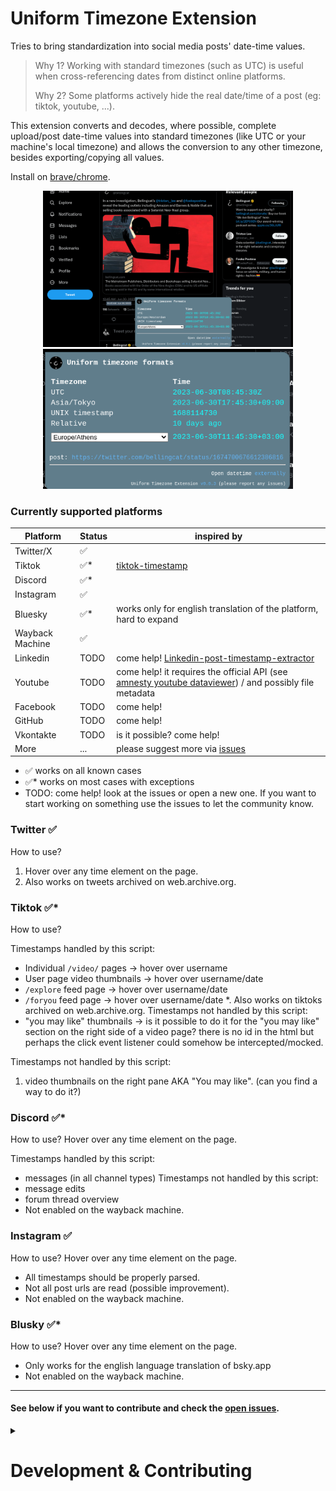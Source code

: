 # Uniform Timezone Extension

Tries to bring standardization into social media posts' date-time values.

> Why 1? Working with standard timezones (such as UTC) is useful when cross-referencing dates from distinct online platforms.
>
> Why 2? Some platforms actively hide the real date/time of a post (eg: tiktok, youtube, ...).

This extension converts and decodes, where possible, complete upload/post date-time values into standard timezones (like UTC or your machine's local timezone) and allows the conversion to any other timezone, besides exporting/copying all values.

Install on [brave/chrome](https://chrome.google.com/webstore/detail/uniform-timezone-extensio/fhpdgikedeljapdckiegnjiendkhphlg).

<p align="center">
<img src="media/screenshot-webstore.png" alt="extension preview" width="400px"/>
<img src="media/screenshot-extension.png" alt="extension preview" width="400px"/>
</p>

### Currently supported platforms

| Platform  | Status | inspired by                                                                                                                                      |
| --------- | ------ | ------------------------------------------------------------------------------------------------------------------------------------------------ |
| Twitter/X | ✅      |                                                                                                                                                  |
| Tiktok    | ✅*     | [tiktok-timestamp](https://bellingcat.github.io/tiktok-timestamp/)                                                                               |
| Discord   | ✅*     |                                                                                                                                                  |
| Instagram | ✅      |                                                                                                                                                  |
| Bluesky   | ✅*     | works only for english translation of the platform, hard to expand                                                                               |
| Wayback Machine   | ✅     | |
| Linkedin  | TODO   | come help! [Linkedin-post-timestamp-extractor](https://ollie-boyd.github.io/Linkedin-post-timestamp-extractor/)                                  |
| Youtube   | TODO   | come help! it requires the official API (see [amnesty youtube dataviewer](https://citizenevidence.amnestyusa.org/)) / and possibly file metadata |
| Facebook  | TODO   | come help!                                                                                                                                       |
| GitHub    | TODO   | come help!                                                                                                                                       |
| Vkontakte | TODO   | is it possible? come help!                                                                                                                       |
| More      | ...    | please suggest more via [issues](https://github.com/bellingcat/uniform-timezone/issues)                                                          |

- ✅ works on all known cases
- ✅* works on most cases with exceptions
- TODO: come help! look at the issues or open a new one. If you want to start working on something use the issues to let the community know.

### Twitter ✅
How to use?
1. Hover over any time element on the page.
2. Also works on tweets archived on web.archive.org.

### Tiktok ✅*
How to use?

Timestamps handled by this script:
 * Individual `/video/` pages -> hover over username
 * User page video thumbnails -> hover over username/date
 * `/explore` feed page -> hover over username/date
 * `/foryou` feed page -> hover over username/date
 *. Also works on tiktoks archived on web.archive.org.
Timestamps not handled by this script:
 * "you may like" thumbnails -> is it possible to do it for the "you may like" section on the right side of a video page? there is no id in the html but perhaps the click event listener could somehow be intercepted/mocked.

Timestamps not handled by this script:
1. video thumbnails on the right pane AKA "You may like". (can you find a way to do it?)

### Discord ✅*
How to use? Hover over any time element on the page.

Timestamps handled by this script:
 * messages (in all channel types)
Timestamps not handled by this script:
 * message edits
 * forum thread overview
 * Not enabled on the wayback machine.


### Instagram ✅
How to use? Hover over any time element on the page.

 * All timestamps should be properly parsed.
 * Not all post urls are read (possible improvement).
 * Not enabled on the wayback machine.


### Blusky ✅*
How to use? Hover over any time element on the page.

 * Only works for the english language translation of bsky.app
 * Not enabled on the wayback machine.

---

#### See below if you want to contribute and check the [open issues](https://github.com/bellingcat/uniform-timezone/issues).

<details><summary><h1>Development & Contributing</h1></summary>



### 🛠 Build locally

1. Checkout the copied repository to your local machine eg. with `git clone https://github.com/my-username/my-awesome-extension/`
1. Run `npm install` to install all required dependencies
1. Run `npm run build`

The build step will create the `distribution` folder, this folder will contain the generated extension.

### 🏃 Run the extension

(optional) Using [web-ext](https://extensionworkshop.com/documentation/develop/getting-started-with-web-ext/) is recommended for automatic reloading and running in a dedicated browser instance. Alternatively you can load the extension manually (see below).

1. Run `npm run watch` to watch for file changes and build continuously
2. Then either [load the extension manually in Chrome](https://www.smashingmagazine.com/2017/04/browser-extension-edge-chrome-firefox-opera-brave-vivaldi/#google-chrome-opera-vivaldi) or [Firefox](https://www.smashingmagazine.com/2017/04/browser-extension-edge-chrome-firefox-opera-brave-vivaldi/#mozilla-firefox) by uploading unpacked extension (you need to manuall click the update button when making changes)
3. OR use [web-ext](https://extensionworkshop.com/documentation/develop/getting-started-with-web-ext/) for autoreloading
   1. run `npm install --global web-ext` (only only for the first time)
   2. In another terminal, run `web-ext run -t chromium`
4. Check that the extension is loaded by going to any of the implemented platforms

### Add a new timezone fixer
To add a new fixer you need:
1. edit [manifest.json](source/manifest.json) `content_scripts` and `web_accessible_resources` to include wildcards for the platform and reference a new content-script file
2. JS logic in the content-script file: see the example for [twitter](source/js/timezone-fixers/twitter.js). Feel free to add additional CSS if needed.
3. If the platform is archivable on archive.org try to add your fixer there as well (see the example for twitter in manifest.json)
4. Test and make a PR with screenshots/notes on implementation if needed

### Publishing (WIP)

It's possible to automatically publish to both the Chrome Web Store and Mozilla Addons at once by adding these secrets on GitHub Actions:

1. `CLIENT_ID`, `CLIENT_SECRET`, and `REFRESH_TOKEN` from [Google APIs][link-cws-keys].
2. `WEB_EXT_API_KEY`, and `WEB_EXT_API_SECRET` from [AMO][link-amo-keys].

Also include `EXTENSION_ID` in the secrets ([how to find it](https://stackoverflow.com/a/8946415/288906)) and add Mozilla’s [`gecko.id`](https://developer.mozilla.org/en-US/docs/Mozilla/Add-ons/WebExtensions/manifest.json/browser_specific_settings) to `manifest.json`.

The GitHub Actions workflow will:

1. Build the extension
2. Create a version number based on the current UTC date time, like [`19.6.16`](https://github.com/fregante/daily-version-action) and sets it in the manifest.json
3. Deploy it to both stores

#### Auto-publishing (WIP)

Thanks to the included [GitHub Action Workflows](.github/workflows), if you set up those secrets in the repo's Settings, the deployment will automatically happen:

- on a schedule, by default [every week](.github/workflows/release.yml) (but only if there are any new commits in the last tag)
- manually, by clicking ["Run workflow"](https://github.blog/changelog/2020-07-06-github-actions-manual-triggers-with-workflow_dispatch/) in the Actions tab.


</details>

